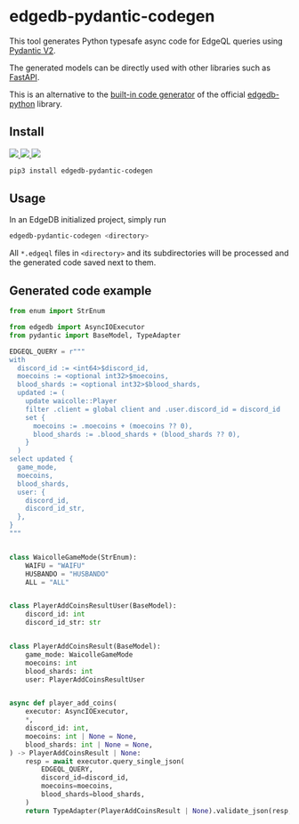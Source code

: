 # edgedb-pydantic-codegen

This tool generates Python typesafe async code for EdgeQL queries using [Pydantic V2](https://github.com/pydantic/pydantic).

The generated models can be directly used with other libraries such as [FastAPI](https://github.com/tiangolo/fastapi).

This is an alternative to the [built-in code generator](https://github.com/edgedb/edgedb-python/tree/master/edgedb/codegen) of the official [edgedb-python](https://github.com/edgedb/edgedb-python/tree/master) library.

## Install

<p>
  <a href="https://pypi.org/project/edgedb-pydantic-codegen" alt="Python version compatibility">
    <img src="https://img.shields.io/pypi/pyversions/edgedb-pydantic-codegen.svg"/>
  </a>
  <a href="https://pypi.org/project/edgedb-pydantic-codegen" alt="PyPI version">
    <img src="https://img.shields.io/pypi/v/edgedb-pydantic-codegen.svg"/>
  </a>
  <a href="https://calver.org" alt="Calendar Versioning scheme">
    <img src="https://img.shields.io/badge/calver-YYYY.0M.MICRO-22bfda.svg"/>
  </a>
</p>

```sh
pip3 install edgedb-pydantic-codegen
```

## Usage

In an EdgeDB initialized project, simply run

```sh
edgedb-pydantic-codegen <directory>
```

All `*.edgeql` files in `<directory>` and its subdirectories will be processed and the generated code saved next to them.

## Generated code example

```py
from enum import StrEnum

from edgedb import AsyncIOExecutor
from pydantic import BaseModel, TypeAdapter

EDGEQL_QUERY = r"""
with
  discord_id := <int64>$discord_id,
  moecoins := <optional int32>$moecoins,
  blood_shards := <optional int32>$blood_shards,
  updated := (
    update waicolle::Player
    filter .client = global client and .user.discord_id = discord_id
    set {
      moecoins := .moecoins + (moecoins ?? 0),
      blood_shards := .blood_shards + (blood_shards ?? 0),
    }
  )
select updated {
  game_mode,
  moecoins,
  blood_shards,
  user: {
    discord_id,
    discord_id_str,
  },
}
"""


class WaicolleGameMode(StrEnum):
    WAIFU = "WAIFU"
    HUSBANDO = "HUSBANDO"
    ALL = "ALL"


class PlayerAddCoinsResultUser(BaseModel):
    discord_id: int
    discord_id_str: str


class PlayerAddCoinsResult(BaseModel):
    game_mode: WaicolleGameMode
    moecoins: int
    blood_shards: int
    user: PlayerAddCoinsResultUser


async def player_add_coins(
    executor: AsyncIOExecutor,
    *,
    discord_id: int,
    moecoins: int | None = None,
    blood_shards: int | None = None,
) -> PlayerAddCoinsResult | None:
    resp = await executor.query_single_json(
        EDGEQL_QUERY,
        discord_id=discord_id,
        moecoins=moecoins,
        blood_shards=blood_shards,
    )
    return TypeAdapter(PlayerAddCoinsResult | None).validate_json(resp, strict=False)
```
